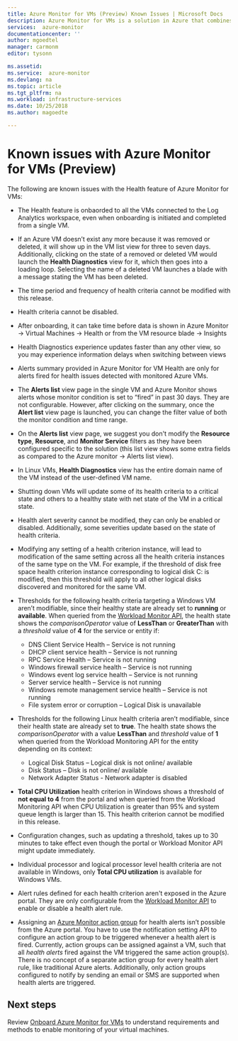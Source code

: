 ```yaml
---
title: Azure Monitor for VMs (Preview) Known Issues | Microsoft Docs
description: Azure Monitor for VMs is a solution in Azure that combines health and performance monitoring of the Azure VM operating system, as well as automatically discovering application components and dependencies with other resources and maps the communication between them. This article covers known issues.
services:  azure-monitor
documentationcenter: ''
author: mgoedtel
manager: carmonm
editor: tysonn

ms.assetid: 
ms.service:  azure-monitor
ms.devlang: na
ms.topic: article
ms.tgt_pltfrm: na
ms.workload: infrastructure-services
ms.date: 10/25/2018
ms.author: magoedte

---
```


# Known issues with Azure Monitor for VMs (Preview)

The following are known issues with the Health feature of Azure Monitor for VMs:

- The Health feature is onbaorded to all the VMs connected to the Log Analytics workspace, even when onboarding is initiated and completed from a single VM.
- If an Azure VM doesn’t exist any more because it was removed or deleted, it will show up in the VM list view for three to seven days. Additionally, clicking on the state of a removed or deleted VM would launch the **Health Diagnostics** view for it, which then goes into a loading loop. Selecting the name of a deleted VM launches a blade with a message stating the VM has been deleted.
- The time period and frequency of health criteria cannot be modified with this release. 
- Health criteria cannot be disabled. 
- After onboarding, it can take time before data is shown in Azure Monitor -> Virtual Machines -> Health or from the VM resource blade -> Insights
- Health Diagnostics experience updates faster than any other view, so you may experience information delays when switching between views  
- Alerts summary provided in Azure Monitor for VM Health are only for alerts fired for health issues detected with monitored Azure VMs.
- The **Alerts list** view page in the single VM and Azure Monitor shows alerts whose monitor condition is set to “fired” in past 30 days.  They are not configurable. However, after clicking on the summary, once the **Alert list** view page is launched, you can change the filter value of both the monitor condition and time range.
- On the **Alerts list** view page, we suggest you don't modify the **Resource type**, **Resource**, and **Monitor Service** filters as they have been configured specific to the solution (this list view shows some extra fields as compared to the Azure monitor -> Alerts list view).    
- In Linux VMs, **Health Diagnostics** view has the entire domain name of the VM instead of the user-defined VM name.
- Shutting down VMs will update some of its health criteria to a critical state and others to a healthy state with net state of the VM in a critical state.
- Health alert severity cannot be modified, they can only be enabled or disabled.  Additionally, some severities update based on the state of health criteria.
- Modifying any setting of a health criterion instance, will lead to modification of the same setting across all the health criteria instances of the same type on the VM. For example, if the threshold of disk free space health criterion instance corresponding to logical disk C: is modified, then this threshold will apply to all other logical disks discovered and monitored for the same VM.   
- Thresholds for the following health criteria targeting a Windows VM aren’t modifiable, since their healthy state are already set to **running** or **available**. When queried from the [Workload Monitor API](https://github.com/Azure/azure-rest-api-specs/tree/master/specification/workloadmonitor/resource-manager), the health state shows the *comparisonOperator* value of **LessThan** or **GreaterThan** with a *threshold* value of **4** for the service or entity if:
   - DNS Client Service Health – Service is not running 
   - DHCP client service health – Service is not running 
   - RPC Service Health – Service is not running 
   - Windows firewall service health – Service is not running
   - Windows event log service health – Service is not running 
   - Server service health – Service is not running 
   - Windows remote management service health – Service is not running 
   - File system error or corruption – Logical Disk is unavailable

- Thresholds for the following Linux health criteria aren’t modifiable, since their health state are already set to **true**.  The health state shows the *comparisonOperator* with a value **LessThan** and *threshold* value of **1** when queried from the Workload Monitoring API for the entity depending on its context:
   - Logical Disk Status – Logical disk is not online/ available
   - Disk Status – Disk is not online/ available
   - Network Adapter Status -  Network adapter is disabled  

- **Total CPU Utilization** health criterion in Windows shows a threshold of **not equal to 4** from the portal and when queried from the Workload Monitoring API when CPU Utilization is greater than 95% and system queue length is larger than 15. This health criterion cannot be modified in this release.  
- Configuration changes, such as updating a threshold, takes up to 30 minutes to take effect even though the portal or Workload Monitor API might update immediately.  
- Individual processor and logical processor level health criteria are not available in Windows, only **Total CPU utilization** is available for Windows VMs.  
- Alert rules defined for each health criterion aren't exposed in the Azure portal. They are only configurable from the [Workload Monitor API](https://github.com/Azure/azure-rest-api-specs/tree/master/specification/workloadmonitor/resource-manager) to enable or disable a health alert rule.  
- Assigning an [Azure Monitor action group](../monitoring-and-diagnostics/monitoring-action-groups.md) for health alerts isn’t possible from the Azure portal. You have to use the notification setting API to configure an action group to be triggered whenever a health alert is fired. Currently, action groups can be assigned against a VM, such that all *health alerts* fired against the VM triggered the same action group(s). There is no concept of a separate action group for every health alert rule, like traditional Azure alerts. Additionally, only action groups configured to notify by sending an email or SMS are supported when health alerts are triggered. 

## Next steps
Review [Onboard Azure Monitor for VMs](monitoring-vminsights-onboard.md) to understand requirements and methods to enable monitoring of your virtual machines.